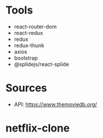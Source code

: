 # Tools

- react-router-dom
- react-redux
- redux
- redux-thunk
- axios
- bootstrap
- @splidejs/react-splide

# Sources

- API: https://www.themoviedb.org/
# netflix-clone
